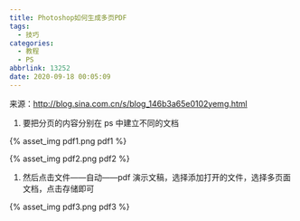 ```yaml
---
title: Photoshop如何生成多页PDF
tags:
  - 技巧
categories:
  - 教程
  - PS
abbrlink: 13252
date: 2020-09-18 00:05:09
---
```


来源：http://blog.sina.com.cn/s/blog_146b3a65e0102yemg.html

1. 要把分页的内容分别在 ps 中建立不同的文档

{% asset_img pdf1.png pdf1 %}

{% asset_img pdf2.png pdf2 %}

1. 然后点击文件——自动——pdf 演示文稿，选择添加打开的文件，选择多页面文档，点击存储即可

{% asset_img pdf3.png pdf3 %}
